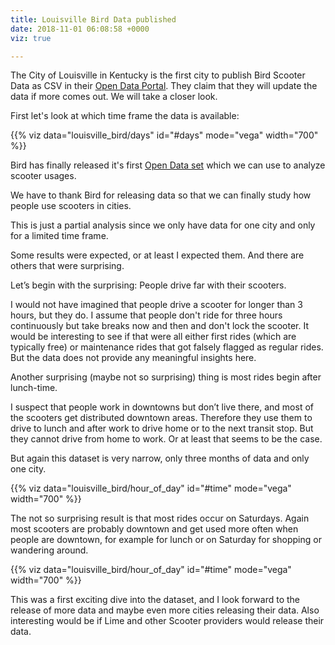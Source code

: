 ```yaml
---
title: Louisville Bird Data published
date: 2018-11-01 06:08:58 +0000
viz: true

---
```

The City of Louisville in Kentucky is the first city to publish Bird Scooter Data as CSV in their [Open Data Portal](https://data.louisvilleky.gov/dataset/bird-scooter). They claim that they will update the data if more comes out. We will take a closer look.

First let's look at which time frame the data is available:

<div id="days" height="400"></div> {{% viz data="louisville_bird/days" id="#days" mode="vega" width="700" %}}

Bird has finally released it's first [Open Data set](https://data.louisvilleky.gov/dataset/bird-scooter) which we can use to analyze scooter usages.

We have to thank Bird for releasing data so that we can finally study how people use scooters in cities.

This is just a partial analysis since we only have data for one city and only for a limited time frame.

Some results were expected, or at least I expected them. And there are others that were surprising.

Let’s begin with the surprising: People drive far with their scooters. 

I would not have imagined that people drive a scooter for longer than 3 hours, but they do. I assume that people don't ride for three hours continuously but take breaks now and then and don't lock the scooter. It would be interesting to see if that were all either first rides (which are typically free) or maintenance rides that got falsely flagged as regular rides. But the data does not provide any meaningful insights here. 

Another surprising (maybe not so surprising) thing is most rides begin after lunch-time. 

I suspect that people work in downtowns but don’t live there, and most of the scooters get distributed downtown areas. Therefore they use them to drive to lunch and after work to drive home or to the next transit stop. But they cannot drive from home to work. Or at least that seems to be the case.

But again this dataset is very narrow, only three months of data and only one city.

<div id="time" height="400"></div>{{% viz data="louisville_bird/hour_of_day" id="#time" mode="vega" width="700" %}}

The not so surprising result is that most rides occur on Saturdays. Again most scooters are probably downtown and get used more often when people are downtown, for example for lunch or on Saturday for shopping or wandering around.

<div id="time" height="400"></div>{{% viz data="louisville_bird/hour_of_day" id="#time" mode="vega" width="700" %}}

This was a first exciting dive into the dataset, and I look forward to the release of more data and maybe even more cities releasing their data. Also interesting would be if Lime and other Scooter providers would release their data.